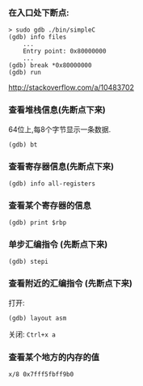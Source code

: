 ### 在入口处下断点:
```
> sudo gdb ./bin/simpleC
(gdb) info files
    ...
    Entry point: 0x80000000
    ...
(gdb) break *0x80000000
(gdb) run
```
http://stackoverflow.com/a/10483702

### 查看堆栈信息(先断点下来)
64位上,每8个字节显示一条数据.
```
(gdb) bt
```

### 查看寄存器信息(先断点下来)
```
(gdb) info all-registers
```

### 查看某个寄存器的信息
```
(gdb) print $rbp
```

### 单步汇编指令 (先断点下来)
```
(gdb) stepi
```

### 查看附近的汇编指令 (先断点下来)
打开:
```
(gdb) layout asm
```
关闭: `Ctrl+x a`

### 查看某个地方的内存的值 
```
x/8 0x7fff5fbff9b0
```
